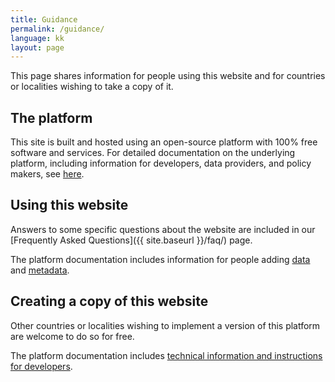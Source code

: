 ```yaml
---
title: Guidance
permalink: /guidance/
language: kk
layout: page
---
```


This page shares information for people using this website and for countries or localities wishing to take a copy of it.

## The platform

This site is built and hosted using an open-source platform with 100% free software and services. For detailed documentation on the underlying platform, including information for developers, data providers, and policy makers, see [here](https://open-sdg.readthedocs.io).

## Using this website

Answers to some specific questions about the website are included in our [Frequently Asked Questions]({{ site.baseurl }}/faq/) page.

The platform documentation includes information for people adding [data](https://open-sdg.readthedocs.io/en/latest/data-format/) and [metadata](https://open-sdg.readthedocs.io/en/latest/metadata-format/).

## Creating a copy of this website

Other countries or localities wishing to implement a version of this platform are welcome to do so for free.

The platform documentation includes [technical information and instructions for developers](https://open-sdg.readthedocs.io/en/latest/quick-start/).
